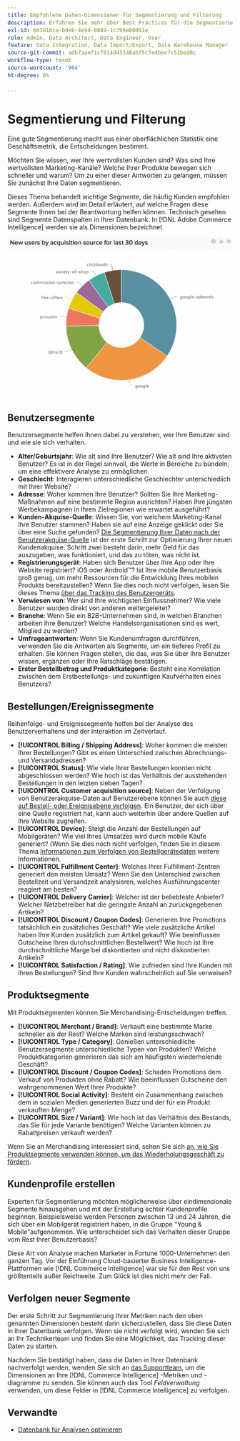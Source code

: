 ```yaml
---
title: Empfohlene Daten-Dimensionen für Segmentierung und Filterung
description: Erfahren Sie mehr über Best Practices für die Segmentierung und Filterung.
exl-id: 66391bce-bdeb-4e9d-8089-1c796e00d91e
role: Admin, Data Architect, Data Engineer, User
feature: Data Integration, Data Import/Export, Data Warehouse Manager
source-git-commit: adb7aaef1cf914d43348abf5c7e4bec7c51bed0c
workflow-type: tm+mt
source-wordcount: '904'
ht-degree: 0%

---
```


# Segmentierung und Filterung

Eine gute Segmentierung macht aus einer oberflächlichen Statistik eine Geschäftsmetrik, die Entscheidungen bestimmt.

Möchten Sie wissen, wer Ihre wertvollsten Kunden sind? Was sind Ihre wertvollsten Marketing-Kanäle? Welche Ihrer Produkte bewegen sich schneller und warum? Um zu einer dieser Antworten zu gelangen, müssen Sie zunächst Ihre Daten segmentieren.

Dieses Thema behandelt wichtige Segmente, die häufig Kunden empfohlen werden. Außerdem wird im Detail erläutert, auf welche Fragen diese Segmente Ihnen bei der Beantwortung helfen können. Technisch gesehen sind Segmente Datenspalten in Ihrer Datenbank. In [!DNL Adobe Commerce Intelligence] werden sie als Dimensionen bezeichnet.

![](../../mbi/assets/mbi-critical-segments.png)


## Benutzersegmente

Benutzersegmente helfen Ihnen dabei zu verstehen, wer Ihre Benutzer sind und wie sie sich verhalten.

* **Alter/Geburtsjahr**: Wie alt sind Ihre Benutzer? Wie alt sind Ihre aktivsten Benutzer? Es ist in der Regel sinnvoll, die Werte in Bereiche zu bündeln, um eine effektivere Analyse zu ermöglichen.
* **Geschlecht**: Interagieren unterschiedliche Geschlechter unterschiedlich mit Ihrer Website?
* **Adresse**: Woher kommen Ihre Benutzer? Sollten Sie Ihre Marketing-Maßnahmen auf eine bestimmte Region ausrichten? Haben Ihre jüngsten Werbekampagnen in Ihren Zielregionen wie erwartet ausgeführt?
* **Kunden-Akquise-Quelle**\: Wissen Sie, von welchem Marketing-Kanal Ihre Benutzer stammen? Haben sie auf eine Anzeige geklickt oder Sie über eine Suche gefunden? [Die Segmentierung Ihrer Daten nach der Benutzerakquise-Quelle](../data-analyst/analysis/google-track-user-acq.md) ist der erste Schritt zur Optimierung Ihrer neuen Kundenakquise. Schritt zwei besteht darin, mehr Geld für das auszugeben, was funktioniert, und das zu töten, was nicht ist.
* **Registrierungsgerät**: Haben sich Benutzer über Ihre App oder Ihre Website registriert? iOS oder Android™? Ist Ihre mobile Benutzerbasis groß genug, um mehr Ressourcen für die Entwicklung Ihres mobilen Produkts bereitzustellen? Wenn Sie dies noch nicht verfolgen, lesen Sie dieses Thema [über das Tracking des Benutzergeräts](../data-analyst/analysis/track-usr-dev-browser.md).
* **Verwiesen von**: Wer sind Ihre wichtigsten Einflussnehmer? Wie viele Benutzer wurden direkt von anderen weitergeleitet?
* **Branche**: Wenn Sie ein B2B-Unternehmen sind, in welchen Branchen arbeiten Ihre Benutzer? Welche Handelsorganisationen sind es wert, Mitglied zu werden?
* **Umfrageantworten**: Wenn Sie Kundenumfragen durchführen, verwenden Sie die Antworten als Segmente, um ein tieferes Profil zu erhalten. Sie können Fragen stellen, die das, was Sie über Ihre Benutzer wissen, ergänzen oder Ihre Ratschläge bestätigen.
* **Erster Bestellbetrag und Produktkategorie**: Besteht eine Korrelation zwischen dem Erstbestellungs- und zukünftigen Kaufverhalten eines Benutzers?

## Bestellungen/Ereignissegmente

Reihenfolge- und Ereignissegmente helfen bei der Analyse des Benutzerverhaltens und der Interaktion im Zeitverlauf.

* **[!UICONTROL Billing / Shipping Address]**: Woher kommen die meisten Ihrer Bestellungen? Gibt es einen Unterschied zwischen Abrechnungs- und Versandadressen?
* **[!UICONTROL Status]**: Wie viele Ihrer Bestellungen konnten nicht abgeschlossen werden? Wie hoch ist das Verhältnis der ausstehenden Bestellungen in den letzten sieben Tagen?
* **[!UICONTROL Customer acquisition source]**: Neben der Verfolgung von Benutzerakquise-Daten auf Benutzerebene können Sie auch [diese auf Bestell- oder Ereignisebene verfolgen](../data-analyst/analysis/google-track-user-acq.md). Ein Benutzer, der sich über eine Quelle registriert hat, kann auch weiterhin über andere Quellen auf Ihre Website zugreifen.
* **[!UICONTROL Device]**: Steigt die Anzahl der Bestellungen auf Mobilgeräten? Wie viel Ihres Umsatzes wird durch mobile Käufe generiert? (Wenn Sie dies noch nicht verfolgen, finden Sie in diesem Thema [Informationen zum Verfolgen von Bestellgerätedaten](../data-analyst/analysis/track-usr-dev-browser.md) weitere Informationen.
* **[!UICONTROL Fulfillment Center]**: Welches Ihrer Fulfillment-Zentren generiert den meisten Umsatz? Wenn Sie den Unterschied zwischen Bestellzeit und Versandzeit analysieren, welches Ausführungscenter reagiert am besten?
* **[!UICONTROL Delivery Carrier]**: Welcher ist der beliebteste Anbieter? Welcher Netzbetreiber hat die geringste Anzahl an zurückgegebenen Artikeln?
* **[!UICONTROL Discount / Coupon Codes]**: Generieren Ihre Promotions tatsächlich ein zusätzliches Geschäft? Wie viele zusätzliche Artikel haben Ihre Kunden zusätzlich zum Artikel gekauft? Wie beeinflussen Gutscheine Ihren durchschnittlichen Bestellwert? Wie hoch ist Ihre durchschnittliche Marge bei diskontierten und nicht diskontierten Artikeln?
* **[!UICONTROL Satisfaction / Rating]**: Wie zufrieden sind Ihre Kunden mit ihren Bestellungen? Sind Ihre Kunden wahrscheinlich auf Sie verweisen?

## Produktsegmente

Mit Produktsegmenten können Sie Merchandising-Entscheidungen treffen.

* **[!UICONTROL Merchant / Brand]**: Verkauft eine bestimmte Marke schneller als der Rest? Welche Marken sind leistungsschwach?
* **[!UICONTROL Type / Category]**: Genießen unterschiedliche Benutzersegmente unterschiedliche Typen von Produkten? Welche Produktkategorien generieren das sich am häufigsten wiederholende Geschäft?
* **[!UICONTROL Discount / Coupon Codes]**: Schaden Promotions dem Verkauf von Produkten ohne Rabatt? Wie beeinflussen Gutscheine den wahrgenommenen Wert Ihrer Produkte?
* **[!UICONTROL Social Activity]**: Besteht ein Zusammenhang zwischen dem in sozialen Medien generierten Buzz und der für ein Produkt verkauften Menge?
* **[!UICONTROL Size / Variant]**: Wie hoch ist das Verhältnis des Bestands, das Sie für jede Variante benötigen? Welche Varianten können zu Rabattpreisen verkauft werden?

Wenn Sie an Merchandising interessiert sind, sehen Sie sich [an, wie Sie Produktsegmente verwenden können, um das Wiederholungsgeschäft zu fördern](../data-analyst/analysis/most-value-source-channel.md).

## Kundenprofile erstellen

Experten für Segmentierung möchten möglicherweise über eindimensionale Segmente hinausgehen und mit der Erstellung echter Kundenprofile beginnen. Beispielsweise werden Personen zwischen 13 und 24 Jahren, die sich über ein Mobilgerät registriert haben, in die Gruppe &quot;Young &amp; Mobile&quot;aufgenommen. Wie unterscheidet sich das Verhalten dieser Gruppe vom Rest Ihrer Benutzerbasis?

Diese Art von Analyse machen Marketer in Fortune 1000-Unternehmen den ganzen Tag. Vor der Einführung Cloud-basierter Business Intelligence-Plattformen wie [!DNL Commerce Intelligence] war sie für den Rest von uns größtenteils außer Reichweite. Zum Glück ist dies nicht mehr der Fall.

## Verfolgen neuer Segmente

Der erste Schritt zur Segmentierung Ihrer Metriken nach den oben genannten Dimensionen besteht darin sicherzustellen, dass Sie diese Daten in Ihrer Datenbank verfolgen. Wenn sie nicht verfolgt wird, wenden Sie sich an Ihr Technikerteam und finden Sie eine Möglichkeit, das Tracking dieser Daten zu starten.

Nachdem Sie bestätigt haben, dass die Daten in Ihrer Datenbank nachverfolgt werden, wenden Sie sich an [das Supportteam](https://experienceleague.adobe.com/docs/commerce-knowledge-base/kb/troubleshooting/miscellaneous/mbi-service-policies.html), um die Dimensionen an Ihre [!DNL Commerce Intelligence] -Metriken und -diagramme zu senden. Sie können auch das Tool *Feldverwaltung* verwenden, um diese Felder in [!DNL Commerce Intelligence] zu verfolgen.

## Verwandte

* [Datenbank für Analysen optimieren](../best-practices/opt-db-analysis.md)
